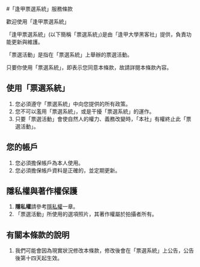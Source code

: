 #「逢甲票選系統」服務條款

歡迎使用「逢甲票選系統」

「逢甲票選系統」(以下簡稱「票選系統」)是由「逢甲大學黑客社」提供，負責功能更新與維護。

「票選活動」是指在「票選系統」上舉辦的票選活動。

只要你使用「票選系統」，即表示您同意本條款，故請詳閱本條款內容。

## 使用「票選系統」
1. 您必須遵守「票選系統」中向您提供的所有政策。
2. 您不可以濫用「票選系統」，或是干擾「票選系統」的運作。
3. 只要「票選活動」會使自然人的權力、義務改變時，「本社」有權終止此「票選活動」。

## 您的帳戶
1. 您必須擔保帳戶為本人使用。
2. 您必須擔保帳戶資料是正確的，並定期更新。

## 隱私權與著作權保護
1. **隱私權**請參考[隱私權](./privacy)一章。
2. 「票選活動」所使用的選項照片，其著作權屬於拍攝者所有。

## 有關本條款的說明
1. 我們可能會因為現實狀況修改本條款，修改後會在「票選系統」上公告，公告後第十四天起生效。
